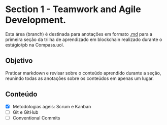 # Section 1 - Teamwork and Agile Development.

Esta área (branch) é destinada para anotações em formato [.md](https://www.markdownguide.org/) para a primeira seção da trilha de aprendizado em blockchain realizado durante o estágio/pb na Compass.uol.

## Objetivo

Praticar markdown e revisar sobre o conteúdo aprendido durante a seção, reunindo todas as anotações sobre os conteúdos em apenas um lugar.

## Conteúdo

- [x] Metodologias ágeis: Scrum e Kanban
- [ ] Git e GitHub
- [ ] Conventional Commits